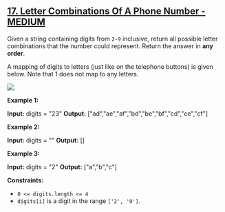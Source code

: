 ## [17. Letter Combinations Of A Phone Number - MEDIUM](https://leetcode.com/problems/letter-combinations-of-a-phone-number/submissions/1213346880/)

Given a string containing digits from `2-9` inclusive, return all possible letter combinations that the number could represent. Return the answer in **any order**.

A mapping of digits to letters (just like on the telephone buttons) is given below. Note that 1 does not map to any letters.

![](https://assets.leetcode.com/uploads/2022/03/15/1200px-telephone-keypad2svg.png)

**Example 1:**

**Input:** digits = "23"
**Output:** \["ad","ae","af","bd","be","bf","cd","ce","cf"\]

**Example 2:**

**Input:** digits = ""
**Output:** \[\]

**Example 3:**

**Input:** digits = "2"
**Output:** \["a","b","c"\]

**Constraints:**

*   `0 <= digits.length <= 4`
*   `digits[i]` is a digit in the range `['2', '9']`.